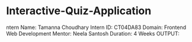 # Interactive-Quiz-Application
ntern Name: Tamanna Choudhary
Intern ID: CT04DA83
Domain: Frontend Web Development
Mentor: Neela Santosh
Duration: 4 Weeks
OUTPUT:
